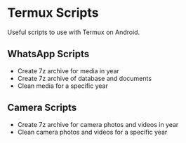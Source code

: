 # Termux Scripts

Useful scripts to use with Termux on Android.

## WhatsApp Scripts
- Create 7z archive for media in year
- Create 7z archive of database and documents
- Clean media for a specific year

## Camera Scripts
- Create 7z archive for camera photos and videos in year
- Clean camera photos and videos for a specific year
